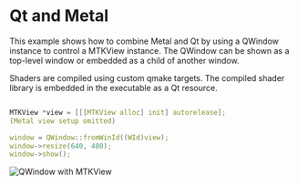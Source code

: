 Qt and Metal
============

This example shows how to combine Metal and Qt by using
a QWindow instance to control a MTKView instance. The QWindow
can be shown as a top-level window or embedded as a child of
another window.

Shaders are compiled using custom qmake targets. The compiled
shader library is embedded in the executable as a Qt resource.

```C++

MTKView *view = [[[MTKView alloc] init] autorelease];
(Metal view setup omitted)

window = QWindow::fromWinId((WId)view);
window->resize(640, 480);
window->show();

```

![QWindow with MTKView](https://user-images.githubusercontent.com/296277/29745576-ed0f2e34-8abe-11e7-9088-b6ca163c1bff.png?s=263)
